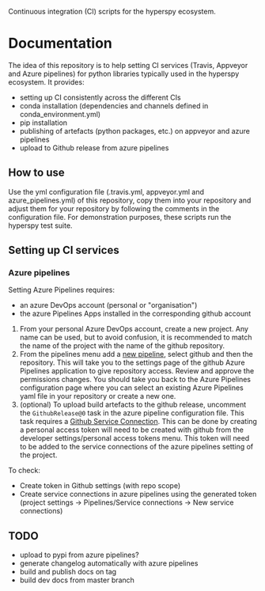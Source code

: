 
Continuous integration (CI) scripts for the hyperspy ecosystem.

# Documentation

The idea of this repository is to help setting CI services (Travis, Appveyor and Azure pipelines) for python libraries typically used in the hyperspy ecosystem. It provides:
- setting up CI consistently across the different CIs
- conda installation (dependencies and channels defined in conda_environment.yml)
- pip installation
- publishing of artefacts (python packages, etc.) on appveyor and azure pipelines
- upload to Github release from azure pipelines

## How to use

Use the yml configuration file (.travis.yml, appveyor.yml and azure_pipelines.yml) of this repository, copy them into your repository and adjust them for your repository by following the comments in the configuration file.
For demonstration purposes, these scripts run the hyperspy test suite.


## Setting up CI services

### Azure pipelines

Setting Azure Pipelines requires:
- an azure DevOps account (personal or "organisation")
- the azure Pipelines Apps installed in the corresponding github account

1. From your personal Azure DevOps account, create a new project. Any name can be used, but to avoid confusion, it is recommended to match the name of the project with the name of the github repository.
2. From the pipelines menu add a [new pipeline](https://docs.microsoft.com/en-us/azure/devops/pipelines/create-first-pipeline), select github and then the repository. This will take you to the settings page of the github Azure Pipelines application to give repository access. Review and approve the permissions changes. You should take you back to the Azure Pipelines configuration page where you can select an existing Azure Pipelines yaml file in your repository or create a new one.
3. (optional) To upload build artefacts to the github release, uncomment the `GithubRelease@0` task in the azure pipeline configuration file. This task requires a [Github Service Connection](https://aka.ms/AA3am5s). This can be done by creating a personal access token will need to be created with github from the developer settings/personal access tokens menu. This token will need to be added to the service connections of the azure pipelines setting of the project. 

To check:
- Create token in Github settings (with repo scope)
- Create service connections in azure pipelines using the generated token (project settings -> Pipelines/Service connections -> New service connections)

## TODO

- upload to pypi from azure pipelines?
- generate changelog automatically with azure pipelines
- build and publish docs on tag
- build dev docs from master branch
